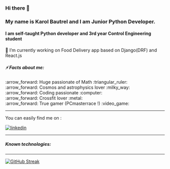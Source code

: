 
### Hi there 👋
<h3> My name is Karol Bautrel and I am Junior Python Developer. </h3>

<h4> I am self-taught Python developer and 3rd year Control Engineering student  </h4>
<div>🔭 I’m currently working on Food Delivery app based on Django(DRF) and React.js   </div>
<h5>⚡ Facts about me: </h5>
 :arrow_forward: Huge passionate of Math :triangular_ruler:
 <br>
 :arrow_forward: Cosmos and astrophysics lover :milky_way:
  <br>
 :arrow_forward: Coding passionate :computer:
  <br>
 :arrow_forward: Crossfit lover :metal:
  <br>
 :arrow_forward: True gamer (PCmasterrace !)  :video_game:

<hr>

You can easily find me on :
<br>

[![linkedin](https://cloud.githubusercontent.com/assets/17016297/18839848/0fc7e74e-83d2-11e6-8c6a-277fc9d6e067.png)][2]
<br>
  


<hr>

<h5> Known technologies: </h5>








<hr>

[![GitHub Streak](https://github-readme-streak-stats.herokuapp.com?user=KarolBautrel&theme=radical&date_format=M%20j%5B%2C%20Y%5D)](https://git.io/streak-stats)

>
[1]: https://github.com/KarolBautrel
[2]: https://www.linkedin.com/in/karol-bautrel/
[3]: https://www.facebook.com/your_contact_info

<!--
**KarolBautrel/KarolBautrel** is a ✨ _special_ ✨ repository because its `README.md` (this file) appears on your GitHub profile.

Here are some ideas to get you started:

- 🔭 I’m currently working on ...
- 🌱 I’m currently learning ...
- 👯 I’m looking to collaborate on ...
- 🤔 I’m looking for help with ...
- 💬 Ask me about ...
- 📫 How to reach me: ...
- 😄 Pronouns: ...
- ⚡ Fun fact: ...
-->
